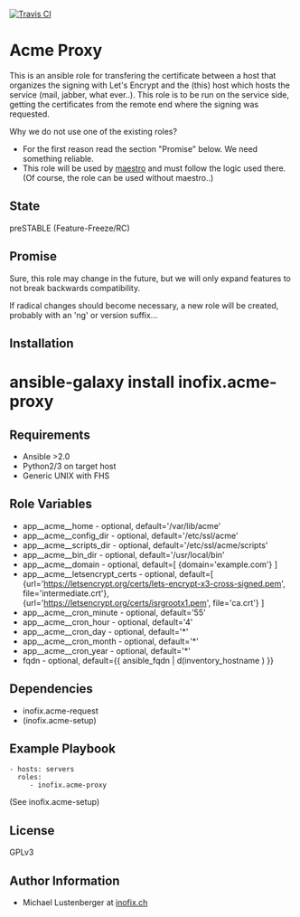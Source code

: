 [![Travis CI](https://img.shields.io/travis/inofix/ansible-acme-proxy.svg?style=flat)](http://travis-ci.org/inofix/ansible-acme-proxy)


Acme Proxy
==========

This is an ansible role for transfering the certificate between a host that organizes the signing with Let's Encrypt and the (this) host which hosts the service (mail, jabber, what ever..). This role is to be run on the service side, getting the certificates from the remote end where the signing was requested.

Why we do not use one of the existing roles?

* For the first reason read the section "Promise" below. We need something reliable.
* This role will be used by [maestro](https://github.com/inofix/maestro) and must follow the logic used there. (Of course, the role can be used without maestro..)


State
-----

preSTABLE (Feature-Freeze/RC)


Promise
-------

Sure, this role may change in the future, but we will only expand features to not break backwards compatibility.

If radical changes should become necessary, a new role will be created, probably with an 'ng' or version suffix...


Installation
------------

 # ansible-galaxy install inofix.acme-proxy


Requirements
------------

* Ansible >2.0
* Python2/3 on target host
* Generic UNIX with FHS


Role Variables
--------------

* app\_\_acme\_\_home - optional, default='/var/lib/acme'
* app\_\_acme\_\_config\_dir - optional, default='/etc/ssl/acme'
* app\_\_acme\_\_scripts\_dir - optional, default='/etc/ssl/acme/scripts'
* app\_\_acme\_\_bin\_dir - optional, default='/usr/local/bin'
* app\_\_acme\_\_domain - optional, default=[ {domain='example.com'} ]
* app\_\_acme\_\_letsencrypt\_certs - optional, default=[ {url='https://letsencrypt.org/certs/lets-encrypt-x3-cross-signed.pem', file='intermediate.crt'}, {url='https://letsencrypt.org/certs/isrgrootx1.pem', file='ca.crt'} ]
* app\_\_acme\_\_cron\_minute - optional, default='55'
* app\_\_acme\_\_cron\_hour - optional, default='4'
* app\_\_acme\_\_cron\_day - optional, default='\*'
* app\_\_acme\_\_cron\_month - optional, default='\*'
* app\_\_acme\_\_cron\_year - optional, default='\*'
* fqdn - optional, default={{ ansible\_fqdn | d(inventory\_hostname ) }}

Dependencies
------------

* inofix.acme-request
 * (inofix.acme-setup)


Example Playbook
----------------

    - hosts: servers
      roles:
         - inofix.acme-proxy

(See inofix.acme-setup)

License
-------

GPLv3


Author Information
------------------

* Michael Lustenberger at [inofix.ch](http://www.inofix.ch)
